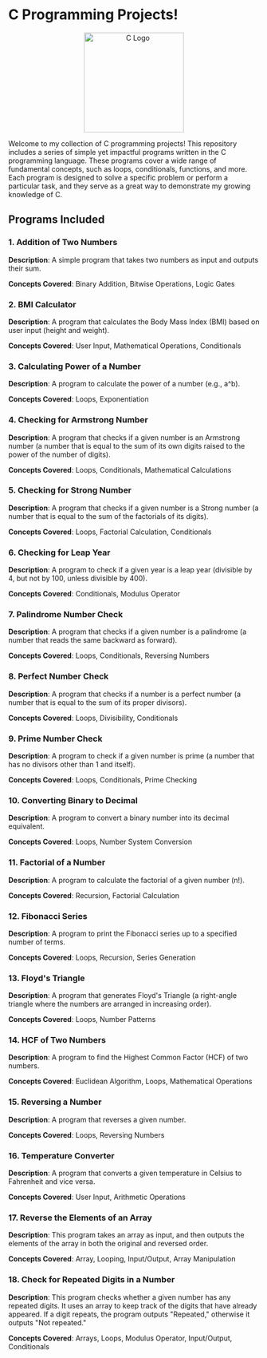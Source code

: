 # **C Programming Projects!**

<div align="center">
  <img src="https://upload.wikimedia.org/wikipedia/commons/1/19/C_Logo.png" alt="C Logo" width="200">
</div>


Welcome to my collection of C programming projects! This repository includes a series of simple yet impactful programs written in the C programming language. These programs cover a wide range of fundamental concepts, such as loops, conditionals, functions, and more. Each program is designed to solve a specific problem or perform a particular task, and they serve as a great way to demonstrate my growing knowledge of C.

## **Programs Included**

### **1. Addition of Two Numbers**

**Description**: A simple program that takes two numbers as input and outputs their sum. 

**Concepts Covered**: Binary Addition, Bitwise Operations, Logic Gates

### **2. BMI Calculator**

**Description**: A program that calculates the Body Mass Index (BMI) based on user input (height and weight).

**Concepts Covered**: User Input, Mathematical Operations, Conditionals

### **3. Calculating Power of a Number**

**Description**: A program to calculate the power of a number (e.g., a^b).

**Concepts Covered**: Loops, Exponentiation

### **4. Checking for Armstrong Number**

**Description**: A program that checks if a given number is an Armstrong number (a number that is equal to the sum of its own digits raised to the power of the number of digits).

**Concepts Covered**: Loops, Conditionals, Mathematical Calculations

### **5. Checking for Strong Number**

**Description**: A program that checks if a given number is a Strong number (a number that is equal to the sum of the factorials of its digits).

**Concepts Covered**: Loops, Factorial Calculation, Conditionals

### **6. Checking for Leap Year**

**Description**: A program to check if a given year is a leap year (divisible by 4, but not by 100, unless divisible by 400).

**Concepts Covered**: Conditionals, Modulus Operator

### **7. Palindrome Number Check**

**Description**: A program that checks if a given number is a palindrome (a number that reads the same backward as forward).

**Concepts Covered**: Loops, Conditionals, Reversing Numbers

### **8. Perfect Number Check**

**Description**: A program that checks if a number is a perfect number (a number that is equal to the sum of its proper divisors).

**Concepts Covered**: Loops, Divisibility, Conditionals

### **9. Prime Number Check**

**Description**: A program to check if a given number is prime (a number that has no divisors other than 1 and itself).

**Concepts Covered**: Loops, Conditionals, Prime Checking

### **10. Converting Binary to Decimal**

**Description**: A program to convert a binary number into its decimal equivalent.

**Concepts Covered**: Loops, Number System Conversion

### **11. Factorial of a Number**

**Description**: A program to calculate the factorial of a given number (n!).

**Concepts Covered**: Recursion, Factorial Calculation

### **12. Fibonacci Series**

**Description**: A program to print the Fibonacci series up to a specified number of terms.

**Concepts Covered**: Loops, Recursion, Series Generation

### **13. Floyd's Triangle**

**Description**: A program that generates Floyd's Triangle (a right-angle triangle where the numbers are arranged in increasing order).

**Concepts Covered**: Loops, Number Patterns

### **14. HCF of Two Numbers**

**Description**: A program to find the Highest Common Factor (HCF) of two numbers.

**Concepts Covered**: Euclidean Algorithm, Loops, Mathematical Operations

### **15. Reversing a Number**

**Description**: A program that reverses a given number.

**Concepts Covered**: Loops, Reversing Numbers

### **16. Temperature Converter**

**Description**: A program that converts a given temperature in Celsius to Fahrenheit and vice versa.

**Concepts Covered**: User Input, Arithmetic Operations

### **17. Reverse the Elements of an Array**

**Description**: This program takes an array as input, and then outputs the elements of the array in both the original and reversed order.

**Concepts Covered**: Array, Looping, Input/Output, Array Manipulation

### **18. Check for Repeated Digits in a Number**

**Description**: This program checks whether a given number has any repeated digits. It uses an array to keep track of the digits that have already appeared. If a digit repeats, the program outputs "Repeated," otherwise it outputs "Not repeated."

**Concepts Covered**: Arrays, Loops, Modulus Operator, Input/Output, Conditionals
